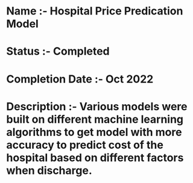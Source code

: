 # Name :- Hospital Price Predication Model
# Status :- Completed
# Completion Date :- Oct 2022
# Description :- Various models were built on different machine learning algorithms to get model with more accuracy to predict cost of the hospital based on different factors when discharge.
